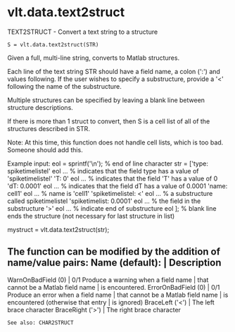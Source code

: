 # vlt.data.text2struct

  TEXT2STRUCT - Convert a text string to a structure
 
    S = vlt.data.text2struct(STR)
 
  Given a full, multi-line string, converts to Matlab structures.
 
  Each line of the text string STR should have a field name,
  a colon (':') and values following. If the user wishes to specify
  a substructure, provide a '<' following the name of the substructure.
 
  Multiple structures can be specified by leaving a blank line between
  structure descriptions.
 
  If there is more than 1 struct to convert, then S is a cell list of
  all of the structures described in STR.
 
  Note: At this time, this function does not handle cell lists, which is
  too bad. Someone should add this.
 
  Example input:
  eol = sprintf('\n');                   % end of line character
  str = ['type: spiketimelistel' eol ... % indicates that the field type has a value of 'spiketimelistel'
         'T: 0' eol ...                  % indicates that the field 'T' has a value of 0
         'dT: 0.0001' eol ...            % indicates that the field dT has a value of 0.0001
         'name: cell1' eol ...           % name is 'cell1'
         'spiketimelistel: <' eol ...    % a substructure called spiketimelistel
         'spiketimelist: 0.0001' eol ... % the field in the substructure
         '>' eol ...                     % indicate end of substructure
         eol ];                          % blank line ends the structure (not necessary for last structure in list)
 
  mystruct = vlt.data.text2struct(str);
 
  The function can be modified by the addition of name/value pairs:
  Name (default):                | Description          
  ---------------------------------------------------------------------
  WarnOnBadField (0)             | 0/1 Produce a warning when a field name
                                 |   that cannot be a Matlab field name
                                 |   is encountered.
  ErrorOnBadField (0)            | 0/1 Produce an error when a field name
                                 |   that cannot be a Matlab field name
                                 |   is encountered (otherwise that entry
                                 |   is ignored)
  BraceLeft ('<')                | The left brace character
  BraceRight ('>')               | The right brace character
  
    See also: CHAR2STRUCT

